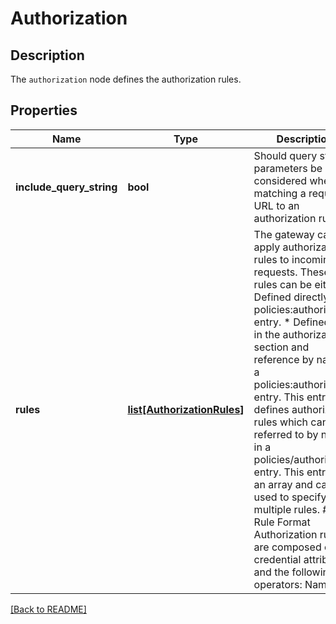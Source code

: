 # Authorization

## Description

The `authorization` node defines the authorization rules.


## Properties

Name | Type | Description | Notes
------------ | ------------- | ------------- | -------------
**include_query_string** | **bool** | Should query string parameters be considered when matching a request URL to an authorization rule?  | [optional] [default to True]
**rules** | [**list[AuthorizationRules]**](AuthorizationRules.md) | The gateway can apply authorization rules to incoming requests. These rules can be either:   * Defined directly in a policies:authorization entry.   * Defined here in the authorization section and reference by name in a policies:authorization entry.  This entry defines authorization rules which can be referred to by name in a policies/authorization entry.  This entry is an array and can be used to specify multiple rules.  ### Rule Format  Authorization rules are composed of credential attributes and the following operators:  Name | Values ---- | ------ logical operators | and, or, not multi-valued operators | any, all relational operators | &#x3D;, !&#x3D;, matches, &gt;, &gt;&#x3D;, &lt;, &lt;&#x3D;, exists  Parenthesis can be used for controlling the order of evaluation.  Examples:  Rule | Description ---- | ----------- (any groupIds &#x3D; \&quot;administrator\&quot;) | Match when the user is in the administrator group. (all authenticationLevels &gt;&#x3D; \&quot;2\&quot;) | Match when all credential authenticationLevels are at least level 2. (attribute_a matches \&quot;a(?:bc)*\&quot;) | Match when the value of the credential attribute \&quot;attribute_a\&quot; matches the regular expression. (level &gt;&#x3D; \&quot;2\&quot;) and (any groupIds &#x3D; \&quot;forbidden\&quot;) | Match when the credential attribute \&quot;level\&quot; is at least level 2 and the user is in the forbidden group. (not exists attribute_c) | Match when the credential does not have an attribute named \&quot;attribute_c\&quot;. (AZN_CRED_PRINCIPAL_NAME &#x3D; \&quot;user_a\&quot;) | Match when the credential attribute \&quot;AZN_CRED_PRINCIPAL_NAME\&quot; is equal to \&quot;user_a\&quot;.  | [optional] 

[[Back to README]](../README.md)



